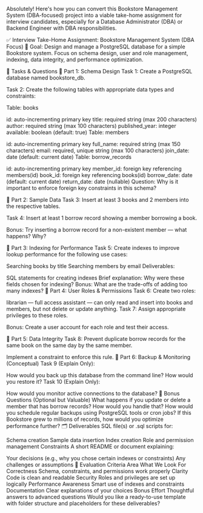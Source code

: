 Absolutely! Here's how you can convert this Bookstore Management System (DBA-focused) project into a viable take-home assignment for interview candidates, especially for a Database Administrator (DBA) or Backend Engineer with DBA responsibilities.

✅ Interview Take-Home Assignment: Bookstore Management System (DBA Focus)
🎯 Goal:
Design and manage a PostgreSQL database for a simple Bookstore system. Focus on schema design, user and role management, indexing, data integrity, and performance optimization.

🔧 Tasks & Questions
📌 Part 1: Schema Design
Task 1: Create a PostgreSQL database named bookstore_db.

Task 2: Create the following tables with appropriate data types and constraints:

Table: books

id: auto-incrementing primary key
title: required string (max 200 characters)
author: required string (max 100 characters)
published_year: integer
available: boolean (default: true)
Table: members

id: auto-incrementing primary key
full_name: required string (max 150 characters)
email: required, unique string (max 100 characters)
join_date: date (default: current date)
Table: borrow_records

id: auto-incrementing primary key
member_id: foreign key referencing members(id)
book_id: foreign key referencing books(id)
borrow_date: date (default: current date)
return_date: date (nullable)
Question: Why is it important to enforce foreign key constraints in this schema?

📌 Part 2: Sample Data
Task 3: Insert at least 3 books and 2 members into the respective tables.

Task 4: Insert at least 1 borrow record showing a member borrowing a book.

Bonus: Try inserting a borrow record for a non-existent member — what happens? Why?

📌 Part 3: Indexing for Performance
Task 5: Create indexes to improve lookup performance for the following use cases:

Searching books by title
Searching members by email
Deliverables:

SQL statements for creating indexes
Brief explanation: Why were these fields chosen for indexing?
Bonus: What are the trade-offs of adding too many indexes?
📌 Part 4: User Roles & Permissions
Task 6: Create two roles:

librarian — full access
assistant — can only read and insert into books and members, but not delete or update anything.
Task 7: Assign appropriate privileges to these roles.

Bonus: Create a user account for each role and test their access.

📌 Part 5: Data Integrity
Task 8: Prevent duplicate borrow records for the same book on the same day by the same member.

Implement a constraint to enforce this rule.
📌 Part 6: Backup & Monitoring (Conceptual)
Task 9 (Explain Only):

How would you back up this database from the command line?
How would you restore it?
Task 10 (Explain Only):

How would you monitor active connections to the database?
🧠 Bonus Questions (Optional but Valuable)
What happens if you update or delete a member that has borrow records? How would you handle that?
How would you schedule regular backups using PostgreSQL tools or cron jobs?
If this Bookstore grew to millions of records, how would you optimize performance further?
🗂️ Deliverables
SQL file(s) or .sql scripts for:

Schema creation
Sample data insertion
Index creation
Role and permission management
Constraints
A short README or document explaining:

Your decisions (e.g., why you chose certain indexes or constraints)
Any challenges or assumptions
🧪 Evaluation Criteria
Area	What We Look For
Correctness	Schema, constraints, and permissions work properly
Clarity	Code is clean and readable
Security	Roles and privileges are set up logically
Performance Awareness	Smart use of indexes and constraints
Documentation	Clear explanations of your choices
Bonus Effort	Thoughtful answers to advanced questions
Would you like a ready-to-use template with folder structure and placeholders for these deliverables?
